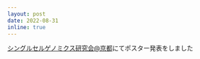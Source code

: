 ```yaml
---
layout: post
date: 2022-08-31
inline: true
---
```


[シングルセルゲノミクス研究会@京都](https://www.2022mtg.scg-j.net)にてポスター発表をしました
